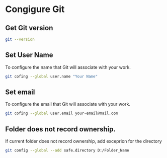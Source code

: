 # Congigure Git

## Get Git version

```sh
git --version
```

## Set User Name

To configure the name that Git will associate with your work.

```sh
git cofing --global user.name "Your Name"
```

## Set email

To configure the email that Git will associate with your work.

```sh
git cofing --global user.email your-email@mail.com
```

## Folder does not record ownership.

If current folder does not record ownership, add exceprion for the directory

```sh
git config --global --add safe.directory D:/Folder_Name
```
